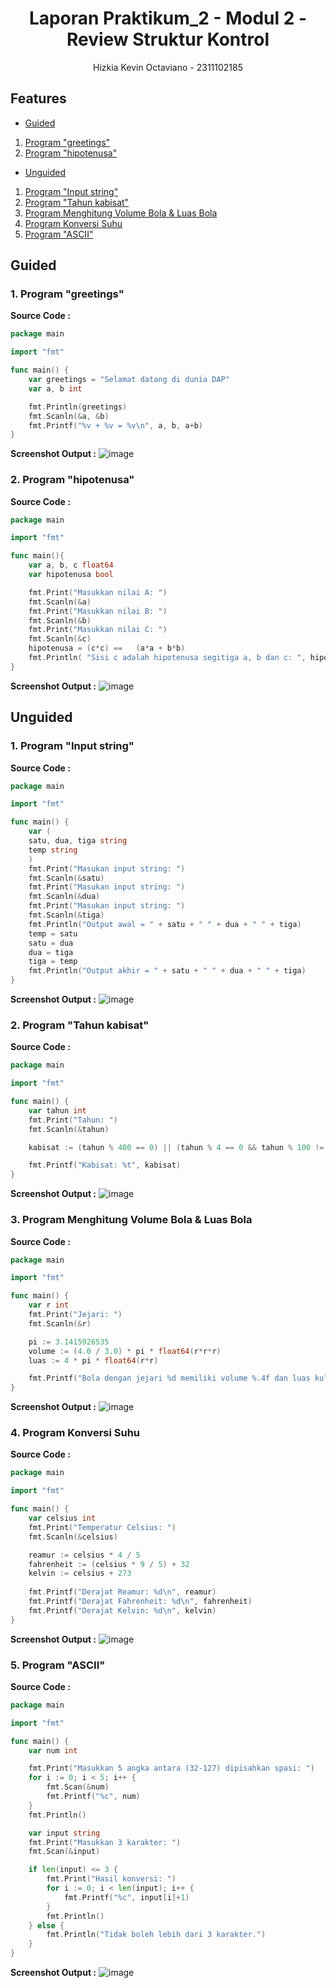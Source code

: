 # <h1 align="center">Laporan Praktikum_2 - Modul 2 - Review Struktur Kontrol</h1>

<p align="center">Hizkia Kevin Octaviano - 2311102185</p>

## Features

- [Guided](#guided)
1. [Program "greetings"](#1-program-greetings)
2. [Program "hipotenusa"](#2-program-hipotenusa)

- [Unguided](#unguided)
1. [Program "Input string"](#1-program-input-string)
2. [Program "Tahun kabisat"](#2-program-tahun-kabisat)
3. [Program Menghitung Volume Bola & Luas Bola](#3-program-menghitung-volume-bola--luas-bola)
4. [Program Konversi Suhu](#4-program-konversi-suhu)
5. [Program "ASCII"](#5-program-ascii)

## Guided

### 1. Program "greetings"

**Source Code :**

```GO
package main

import "fmt"

func main() {
	var greetings = "Selamat datang di dunia DAP"
	var a, b int

	fmt.Println(greetings)
	fmt.Scanln(&a, &b)
	fmt.Printf("%v + %v = %v\n", a, b, a+b)
}

```

**Screenshot Output :**
![image](https://github.com/user-attachments/assets/c5cd7a8c-6a54-4902-8138-3ab0d2ec03a3)

### 2. Program "hipotenusa"

**Source Code :**

```GO
package main

import "fmt"

func main(){
	var a, b, c float64
	var hipotenusa bool

	fmt.Print("Masukkan nilai A: ")
	fmt.Scanln(&a)
	fmt.Print("Masukkan nilai B: ")
	fmt.Scanln(&b)
	fmt.Print("Masukkan nilai C: ")
	fmt.Scanln(&c)
	hipotenusa = (c*c) == 	(a*a + b*b)
	fmt.Println( "Sisi c adalah hipotenusa segitiga a, b dan c: ", hipotenusa)
}
```

**Screenshot Output :**
![image](https://github.com/user-attachments/assets/8b1f5e27-df3b-4306-b914-52c2f069cbf0)

## Unguided

### 1. Program "Input string"

**Source Code :**

```GO
package main

import "fmt"

func main() {
    var (
	satu, dua, tiga string
	temp string
    )
    fmt.Print("Masukan input string: ")
    fmt.Scanln(&satu)
    fmt.Print("Masukan input string: ")
    fmt.Scanln(&dua)
    fmt.Print("Masukan input string: ")
    fmt.Scanln(&tiga)
    fmt.Println("Output awal = " + satu + " " + dua + " " + tiga)
    temp = satu
    satu = dua
    dua = tiga
    tiga = temp
    fmt.Println("Output akhir = " + satu + " " + dua + " " + tiga)
}
```

**Screenshot Output :**
![image](https://github.com/user-attachments/assets/f7fc4ff4-ed21-4e5c-98ed-6af8a8420964)

### 2. Program "Tahun kabisat"

**Source Code :**

```GO
package main

import "fmt"

func main() {
    var tahun int
    fmt.Print("Tahun: ")
    fmt.Scanln(&tahun)

    kabisat := (tahun % 400 == 0) || (tahun % 4 == 0 && tahun % 100 != 0)

    fmt.Printf("Kabisat: %t", kabisat)
}
```

**Screenshot Output :**
![image](https://github.com/user-attachments/assets/9b35105f-dfa4-464e-b00b-f839d8304fad)

### 3. Program Menghitung Volume Bola & Luas Bola

**Source Code :**

```GO
package main

import "fmt"

func main() {
    var r int
    fmt.Print("Jejari: ")
    fmt.Scanln(&r)

    pi := 3.1415926535
    volume := (4.0 / 3.0) * pi * float64(r*r*r)
    luas := 4 * pi * float64(r*r)

    fmt.Printf("Bola dengan jejari %d memiliki volume %.4f dan luas kulit %.4f", r, volume, luas)
}
```

**Screenshot Output :**
![image](https://github.com/user-attachments/assets/378d16a9-8d8e-4690-8536-e6e091789aa0)

### 4. Program Konversi Suhu

**Source Code :**

```GO
package main

import "fmt"

func main() {
	var celsius int
	fmt.Print("Temperatur Celsius: ")
	fmt.Scanln(&celsius)

	reamur := celsius * 4 / 5
	fahrenheit := (celsius * 9 / 5) + 32
	kelvin := celsius + 273
	
	fmt.Printf("Derajat Reamur: %d\n", reamur)
	fmt.Printf("Derajat Fahrenheit: %d\n", fahrenheit)
	fmt.Printf("Derajat Kelvin: %d\n", kelvin)
}
```

**Screenshot Output :**
![image](https://github.com/user-attachments/assets/2e0d8f48-2e7f-407c-a6e5-e365e1a80504)

### 5. Program "ASCII"

**Source Code :**

```GO
package main

import "fmt"

func main() {
	var num int

	fmt.Print("Masukkan 5 angka antara (32-127) dipisahkan spasi: ")
	for i := 0; i < 5; i++ {
		fmt.Scan(&num)
		fmt.Printf("%c", num)
	}
	fmt.Println()

	var input string
	fmt.Print("Masukkan 3 karakter: ")
	fmt.Scan(&input)

	if len(input) <= 3 {
		fmt.Print("Hasil konversi: ")
		for i := 0; i < len(input); i++ {
			fmt.Printf("%c", input[i]+1)
		}
		fmt.Println()
	} else {
		fmt.Println("Tidak boleh lebih dari 3 karakter.")
	}
}
```

**Screenshot Output :**
![image](https://github.com/user-attachments/assets/53a0f2a4-80af-4a6f-ac5a-2c0360418c9d)
